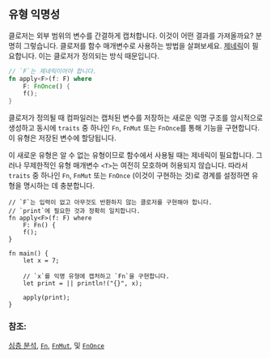 ## 유형 익명성

클로저는 외부 범위의 변수를 간결하게 캡처합니다. 이것이 어떤 결과를 가져올까요? 분명히 그렇습니다. 클로저를 함수 매개변수로 사용하는 방법을 살펴보세요. [제네릭]이 필요합니다. 이는 클로저가 정의되는 방식 때문입니다.

```rust
// `F`는 제네릭이어야 합니다.
fn apply<F>(f: F) where
    F: FnOnce() {
    f();
}
```

클로저가 정의될 때 컴파일러는 캡처된 변수를 저장하는 새로운 익명 구조를 암시적으로 생성하고 동시에 `traits` 중 하나인 `Fn`, `FnMut` 또는 `FnOnce`를 통해 기능을 구현합니다. 이 유형은 저장된 변수에 할당됩니다.

이 새로운 유형은 알 수 없는 유형이므로 함수에서 사용될 때는 제네릭이 필요합니다. 그러나 무제한적인 유형 매개변수 `<T>`는 여전히 모호하며 허용되지 않습니다. 따라서 `traits` 중 하나인 `Fn`, `FnMut` 또는 `FnOnce` (이것이 구현하는 것)로 경계를 설정하면 유형을 명시하는 데 충분합니다.

```rust,editable
// `F`는 입력이 없고 아무것도 반환하지 않는 클로저를 구현해야 합니다.
// `print`에 필요한 것과 정확히 일치합니다.
fn apply<F>(f: F) where
    F: Fn() {
    f();
}

fn main() {
    let x = 7;

    // `x`를 익명 유형에 캡처하고 `Fn`을 구현합니다.
    let print = || println!("{}", x);

    apply(print);
}
```

### 참조:

[심층 분석][thorough_analysis], [`Fn`][fn], [`FnMut`][fn_mut], 및 [`FnOnce`][fn_once]

[제네릭]: ../../generics.md
[fn]: https://doc.rust-lang.org/std/ops/trait.Fn.html
[fn_mut]: https://doc.rust-lang.org/std/ops/trait.FnMut.html
[fn_once]: https://doc.rust-lang.org/std/ops/trait.FnOnce.html
[thorough_analysis]: https://huonw.github.io/blog/2015/05/finding-closure-in-rust/
